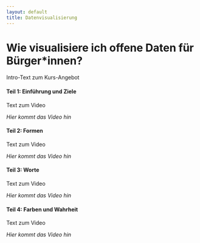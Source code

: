```yaml
---
layout: default
title: Datenvisualisierung
---
```


# Wie visualisiere ich offene Daten für Bürger\*innen?

Intro-Text zum Kurs-Angebot

#### Teil 1: Einführung und Ziele

Text zum Video

*Hier kommt das Video hin*

#### Teil 2: Formen

Text zum Video

*Hier kommt das Video hin*

#### Teil 3: Worte

Text zum Video

*Hier kommt das Video hin*

#### Teil 4: Farben und Wahrheit

Text zum Video

*Hier kommt das Video hin*